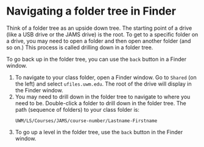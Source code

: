 # Navigating a folder tree in Finder

Think of a folder tree as an upside down tree. The starting point of a drive (like a USB drive or the JAMS drive) is the root. To get to a specific folder on a drive, you may need to open a folder and then open another folder (and so on.) This process is called drilling down in a folder tree. 

To go back up in the folder tree, you can use the `back` button in a Finder window.

1. To navigate to your class folder, open a Finder window. Go to `Shared` (on the left) and select `ufiles.uwm.edu`. The root of the drive will display in the Finder window.
2. You may need to drill down in the folder tree to navigate to where you need to be. Double-click a folder to drill down in the folder tree. The path (sequence of folders) to your class folder is: <p><pre><code>UWM/LS/Courses/JAMS/course-number/Lastname-Firstname</code></pre></p>
3. To go up a level in the folder tree, use the `back` button in the Finder window.